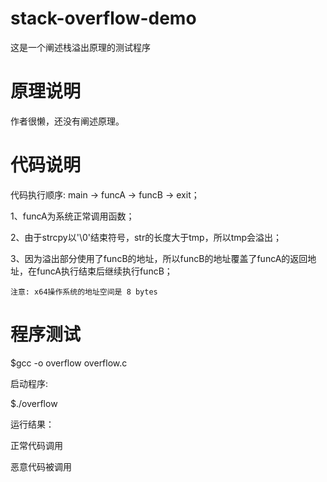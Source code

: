 # stack-overflow-demo
这是一个阐述栈溢出原理的测试程序
# 原理说明
作者很懒，还没有阐述原理。
# 代码说明
代码执行顺序:
	main -> funcA -> funcB -> exit；
	
1、funcA为系统正常调用函数；

2、由于strcpy以'\0'结束符号，str的长度大于tmp，所以tmp会溢出；

3、因为溢出部分使用了funcB的地址，所以funcB的地址覆盖了funcA的返回地址，在funcA执行结束后继续执行funcB；

	注意: x64操作系统的地址空间是 8 bytes
# 程序测试
$gcc -o overflow overflow.c

启动程序:

$./overflow

运行结果：

 正常代码调用

 恶意代码被调用

